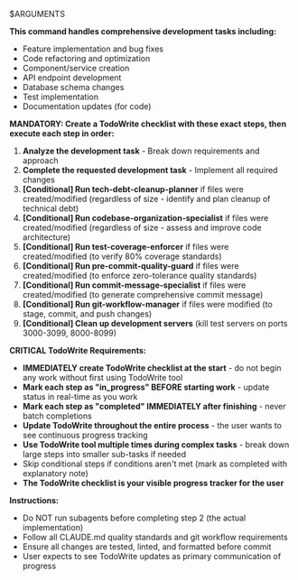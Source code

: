 $ARGUMENTS

**This command handles comprehensive development tasks including:**
- Feature implementation and bug fixes
- Code refactoring and optimization  
- Component/service creation
- API endpoint development
- Database schema changes
- Test implementation
- Documentation updates (for code)

**MANDATORY: Create a TodoWrite checklist with these exact steps, then execute each step in order:**

1. **Analyze the development task** - Break down requirements and approach
2. **Complete the requested development task** - Implement all required changes
3. **[Conditional] Run tech-debt-cleanup-planner** if files were created/modified (regardless of size - identify and plan cleanup of technical debt)
4. **[Conditional] Run codebase-organization-specialist** if files were created/modified (regardless of size - assess and improve code architecture)
5. **[Conditional] Run test-coverage-enforcer** if files were created/modified (to verify 80% coverage standards)
6. **[Conditional] Run pre-commit-quality-guard** if files were created/modified (to enforce zero-tolerance quality standards)  
7. **[Conditional] Run commit-message-specialist** if files were created/modified (to generate comprehensive commit message)
8. **[Conditional] Run git-workflow-manager** if files were modified (to stage, commit, and push changes)
9. **[Conditional] Clean up development servers** (kill test servers on ports 3000-3099, 8000-8099)

**CRITICAL TodoWrite Requirements:**
- **IMMEDIATELY create TodoWrite checklist at the start** - do not begin any work without first using TodoWrite tool
- **Mark each step as "in_progress" BEFORE starting work** - update status in real-time as you work
- **Mark each step as "completed" IMMEDIATELY after finishing** - never batch completions
- **Update TodoWrite throughout the entire process** - the user wants to see continuous progress tracking
- **Use TodoWrite tool multiple times during complex tasks** - break down large steps into smaller sub-tasks if needed
- Skip conditional steps if conditions aren't met (mark as completed with explanatory note)
- **The TodoWrite checklist is your visible progress tracker for the user**

**Instructions:**
- Do NOT run subagents before completing step 2 (the actual implementation)
- Follow all CLAUDE.md quality standards and git workflow requirements  
- Ensure all changes are tested, linted, and formatted before commit
- User expects to see TodoWrite updates as primary communication of progress